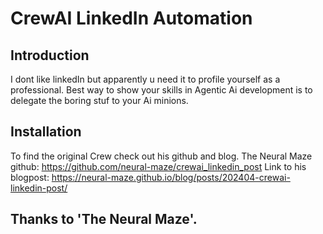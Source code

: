 # CrewAI LinkedIn Automation

## Introduction
I dont like linkedIn but apparently u need it to profile yourself as a professional.
Best way to show your skills in Agentic Ai development is to delegate the boring stuf to your Ai minions.

## Installation
To find the original Crew check out his github and blog.
The Neural Maze github: https://github.com/neural-maze/crewai_linkedin_post
Link to his blogpost: https://neural-maze.github.io/blog/posts/202404-crewai-linkedin-post/

## Thanks to 'The Neural Maze'. 